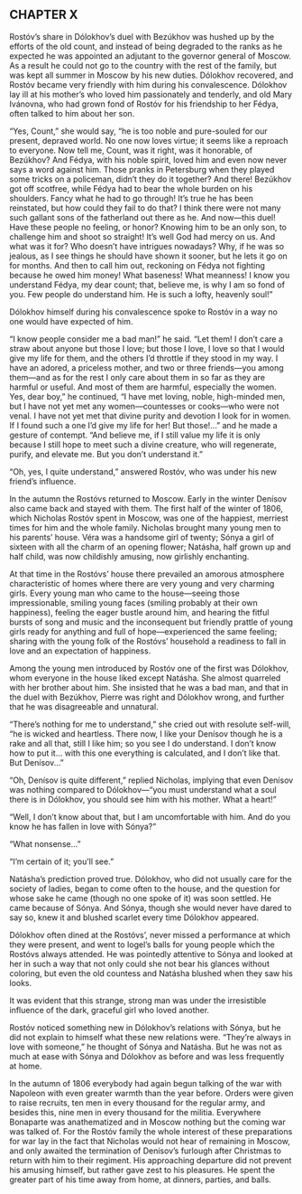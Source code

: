 ## CHAPTER X

Rostóv’s share in Dólokhov’s duel with Bezúkhov was hushed up by
the efforts of the old count, and instead of being degraded to the ranks
as he expected he was appointed an adjutant to the governor general of
Moscow. As a result he could not go to the country with the rest of the
family, but was kept all summer in Moscow by his new duties. Dólokhov
recovered, and Rostóv became very friendly with him during his
convalescence. Dólokhov lay ill at his mother’s who loved him
passionately and tenderly, and old Mary Ivánovna, who had grown fond of
Rostóv for his friendship to her Fédya, often talked to him about her
son.

“Yes, Count,” she would say, “he is too noble and pure-souled for
our present, depraved world. No one now loves virtue; it seems like
a reproach to everyone. Now tell me, Count, was it right, was it
honorable, of Bezúkhov? And Fédya, with his noble spirit, loved him
and even now never says a word against him. Those pranks in Petersburg
when they played some tricks on a policeman, didn’t they do it
together? And there! Bezúkhov got off scotfree, while Fédya had to
bear the whole burden on his shoulders. Fancy what he had to go through!
It’s true he has been reinstated, but how could they fail to do that?
I think there were not many such gallant sons of the fatherland out
there as he. And now—this duel! Have these people no feeling, or
honor? Knowing him to be an only son, to challenge him and shoot so
straight! It’s well God had mercy on us. And what was it for? Who
doesn’t have intrigues nowadays? Why, if he was so jealous, as I see
things he should have shown it sooner, but he lets it go on for months.
And then to call him out, reckoning on Fédya not fighting because he
owed him money! What baseness! What meanness! I know you understand
Fédya, my dear count; that, believe me, is why I am so fond of you. Few
people do understand him. He is such a lofty, heavenly soul!”

Dólokhov himself during his convalescence spoke to Rostóv in a way no
one would have expected of him.

“I know people consider me a bad man!” he said. “Let them! I
don’t care a straw about anyone but those I love; but those I love,
I love so that I would give my life for them, and the others I’d
throttle if they stood in my way. I have an adored, a priceless mother,
and two or three friends—you among them—and as for the rest I only
care about them in so far as they are harmful or useful. And most of
them are harmful, especially the women. Yes, dear boy,” he continued,
“I have met loving, noble, high-minded men, but I have not yet met
any women—countesses or cooks—who were not venal. I have not yet met
that divine purity and devotion I look for in women. If I found such a
one I’d give my life for her! But those!...” and he made a gesture
of contempt. “And believe me, if I still value my life it is
only because I still hope to meet such a divine creature, who will
regenerate, purify, and elevate me. But you don’t understand it.”

“Oh, yes, I quite understand,” answered Rostóv, who was under his
new friend’s influence.

In the autumn the Rostóvs returned to Moscow. Early in the winter
Denísov also came back and stayed with them. The first half of the
winter of 1806, which Nicholas Rostóv spent in Moscow, was one of the
happiest, merriest times for him and the whole family. Nicholas brought
many young men to his parents’ house. Véra was a handsome girl
of twenty; Sónya a girl of sixteen with all the charm of an opening
flower; Natásha, half grown up and half child, was now childishly
amusing, now girlishly enchanting.

At that time in the Rostóvs’ house there prevailed an amorous
atmosphere characteristic of homes where there are very young and very
charming girls. Every young man who came to the house—seeing those
impressionable, smiling young faces (smiling probably at their own
happiness), feeling the eager bustle around him, and hearing the fitful
bursts of song and music and the inconsequent but friendly prattle of
young girls ready for anything and full of hope—experienced the same
feeling; sharing with the young folk of the Rostóvs’ household a
readiness to fall in love and an expectation of happiness.

Among the young men introduced by Rostóv one of the first was
Dólokhov, whom everyone in the house liked except Natásha. She almost
quarreled with her brother about him. She insisted that he was a bad
man, and that in the duel with Bezúkhov, Pierre was right and Dólokhov
wrong, and further that he was disagreeable and unnatural.

“There’s nothing for me to understand,” she cried out with
resolute self-will, “he is wicked and heartless. There now, I like
your Denísov though he is a rake and all that, still I like him; so
you see I do understand. I don’t know how to put it... with this one
everything is calculated, and I don’t like that. But Denísov...”

“Oh, Denísov is quite different,” replied Nicholas, implying that
even Denísov was nothing compared to Dólokhov—“you must understand
what a soul there is in Dólokhov, you should see him with his mother.
What a heart!”

“Well, I don’t know about that, but I am uncomfortable with him. And
do you know he has fallen in love with Sónya?”

“What nonsense...”

“I’m certain of it; you’ll see.”

Natásha’s prediction proved true. Dólokhov, who did not usually care
for the society of ladies, began to come often to the house, and the
question for whose sake he came (though no one spoke of it) was soon
settled. He came because of Sónya. And Sónya, though she would never
have dared to say so, knew it and blushed scarlet every time Dólokhov
appeared.

Dólokhov often dined at the Rostóvs’, never missed a performance at
which they were present, and went to Iogel’s balls for young people
which the Rostóvs always attended. He was pointedly attentive to Sónya
and looked at her in such a way that not only could she not bear his
glances without coloring, but even the old countess and Natásha blushed
when they saw his looks.

It was evident that this strange, strong man was under the irresistible
influence of the dark, graceful girl who loved another.

Rostóv noticed something new in Dólokhov’s relations with Sónya,
but he did not explain to himself what these new relations were.
“They’re always in love with someone,” he thought of Sónya and
Natásha. But he was not as much at ease with Sónya and Dólokhov as
before and was less frequently at home.

In the autumn of 1806 everybody had again begun talking of the war with
Napoleon with even greater warmth than the year before. Orders were
given to raise recruits, ten men in every thousand for the regular army,
and besides this, nine men in every thousand for the militia. Everywhere
Bonaparte was anathematized and in Moscow nothing but the coming war
was talked of. For the Rostóv family the whole interest of these
preparations for war lay in the fact that Nicholas would not hear of
remaining in Moscow, and only awaited the termination of Denísov’s
furlough after Christmas to return with him to their regiment. His
approaching departure did not prevent his amusing himself, but rather
gave zest to his pleasures. He spent the greater part of his time away
from home, at dinners, parties, and balls.





